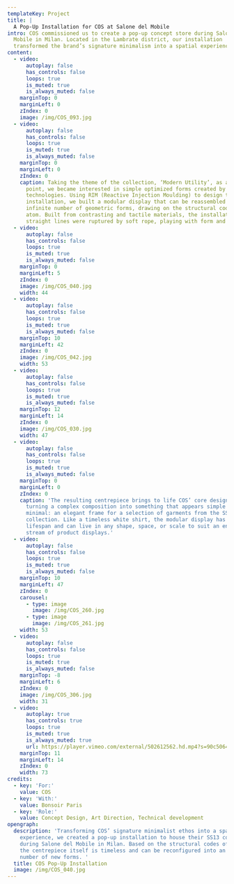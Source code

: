 ```yaml
---
templateKey: Project
title: |
  A Pop-Up Installation for COS at Salone del Mobile
intro: COS commissioned us to create a pop-up concept store during Salone del
  Mobile in Milan. Located in the Lambrate district, our installation
  transformed the brand’s signature minimalism into a spatial experience.
content:
  - video:
      autoplay: false
      has_controls: false
      loops: true
      is_muted: true
      is_always_muted: false
    marginTop: 0
    marginLeft: 0
    zIndex: 0
    image: /img/COS_093.jpg
  - video:
      autoplay: false
      has_controls: false
      loops: true
      is_muted: true
      is_always_muted: false
    marginTop: 0
    marginLeft: 0
    zIndex: 0
    caption: Taking the theme of the collection, ‘Modern Utility’, as a starting
      point, we became interested in simple optimized forms created by modern
      technologies. Using RIM (Reactive Injection Moulding) to design the
      installation, we built a modular display that can be reassembled into an
      infinite number of geometric forms, drawing on the structural codes of the
      atom. Built from contrasting and tactile materials, the installation’s
      straight lines were ruptured by soft rope, playing with form and function.
  - video:
      autoplay: false
      has_controls: false
      loops: true
      is_muted: true
      is_always_muted: false
    marginTop: 0
    marginLeft: 5
    zIndex: 0
    image: /img/COS_040.jpg
    width: 44
  - video:
      autoplay: false
      has_controls: false
      loops: true
      is_muted: true
      is_always_muted: false
    marginTop: 10
    marginLeft: 42
    zIndex: 0
    image: /img/COS_042.jpg
    width: 53
  - video:
      autoplay: false
      has_controls: false
      loops: true
      is_muted: true
      is_always_muted: false
    marginTop: 12
    marginLeft: 14
    zIndex: 0
    image: /img/COS_030.jpg
    width: 47
  - video:
      autoplay: false
      has_controls: false
      loops: true
      is_muted: true
      is_always_muted: false
    marginTop: 0
    marginLeft: 0
    zIndex: 0
    caption: 'The resulting centrepiece brings to life COS’ core design ethos,
      turning a complex composition into something that appears simple and
      minimal: an elegant frame for a selection of garments from the SS13
      collection. Like a timeless white shirt, the modular display has no
      lifespan and can live in any shape, space, or scale to suit an endless
      stream of product displays.'
  - video:
      autoplay: false
      has_controls: false
      loops: true
      is_muted: true
      is_always_muted: false
    marginTop: 10
    marginLeft: 47
    zIndex: 0
    carousel:
      - type: image
        image: /img/COS_260.jpg
      - type: image
        image: /img/COS_261.jpg
    width: 53
  - video:
      autoplay: false
      has_controls: false
      loops: true
      is_muted: true
      is_always_muted: false
    marginTop: -8
    marginLeft: 6
    zIndex: 0
    image: /img/COS_306.jpg
    width: 31
  - video:
      autoplay: true
      has_controls: true
      loops: true
      is_muted: true
      is_always_muted: true
      url: https://player.vimeo.com/external/502612562.hd.mp4?s=90c5064293cd94b236a60d70d10abece4564b3cb&profile_id=174
    marginTop: 11
    marginLeft: 14
    zIndex: 0
    width: 73
credits:
  - key: 'For:'
    value: COS
  - key: 'With:'
    value: Bonsoir Paris
  - key: 'Role:'
    value: Concept Design, Art Direction, Technical development
opengraph:
  description: 'Transforming COS’ signature minimalist ethos into a spatial
    experience, we created a pop-up installation to house their SS13 collection
    during Salone del Mobile in Milan. Based on the structural codes of an atom,
    the centrepiece itself is timeless and can be reconfigured into an infinite
    number of new forms. '
  title: COS Pop-Up Installation
  image: /img/COS_040.jpg
---
```

